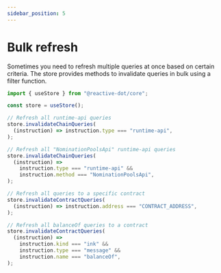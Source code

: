 ```yaml
---
sidebar_position: 5
---
```


# Bulk refresh

Sometimes you need to refresh multiple queries at once based on certain criteria. The store provides methods to invalidate queries in bulk using a filter function.

```ts
import { useStore } from "@reactive-dot/core";

const store = useStore();

// Refresh all runtime-api queries
store.invalidateChainQueries(
  (instruction) => instruction.type === "runtime-api",
);

// Refresh all "NominationPoolsApi" runtime-api queries
store.invalidateChainQueries(
  (instruction) =>
    instruction.type === "runtime-api" &&
    instruction.method === "NominationPoolsApi",
);

// Refresh all queries to a specific contract
store.invalidateContractQueries(
  (instruction) => instruction.address === "CONTRACT_ADDRESS",
);

// Refresh all balanceOf queries to a contract
store.invalidateContractQueries(
  (instruction) =>
    instruction.kind === "ink" &&
    instruction.type === "message" &&
    instruction.name === "balanceOf",
);
```
